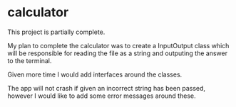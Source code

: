 # calculator

This project is partially complete.

My plan to complete the calculator was to create a InputOutput class which will be responsible for reading the file as a string and outputing the answer to the terminal.

Given more time I would add interfaces around the classes.

The app will not crash if given an incorrect string has been passed, however I would like to add some error messages around these.
